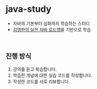# java-study
- 자바의 기본부터 심화까지 학습하는 스터디
- [김영한의 실전 자바 로드맵](https://www.inflearn.com/roadmaps/744)을 기반으로 학습

<br>

## 진행 방식
1. 강의를 듣고 복습합니다.
2. 학습한 개념에 대한 실습 코드를 작성합니다.
3. 작성한 코드를 서로 리뷰합니다.
